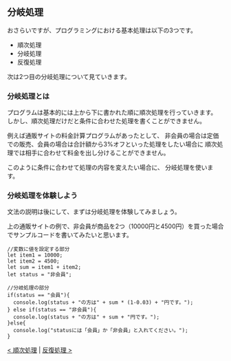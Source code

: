 ## 分岐処理
おさらいですが、プログラミングにおける基本処理は以下の3つです。
- 順次処理
- 分岐処理
- 反復処理

次は2つ目の分岐処理について見ていきます。


### 分岐処理とは
プログラムは基本的には上から下に書かれた順に順次処理を行っていきます。
しかし、順次処理だけだと条件に合わせた処理を書くことができません。

例えば通販サイトの料金計算プログラムがあったとして、
非会員の場合は定価での販売、会員の場合は合計額から3%オフといった処理をしたい場合に
順次処理では相手に合わせて料金を出し分けることができません。

このように条件に合わせて処理の内容を変えたい場合に、
分岐処理を使います。


### 分岐処理を体験しよう
文法の説明は後にして、まずは分岐処理を体験してみましょう。

上の通販サイトの例で、非会員が商品を2つ（10000円と4500円）を買った場合でサンプルコードを書いてみたいと思います。

```
//変数に値を設定する部分
let item1 = 10000;
let item2 = 4500;
let sum = item1 + item2;
let status = "非会員";

//分岐処理の部分
if(status == "会員"){
  console.log(status + "の方は" + sum * (1-0.03) + "円です。");
} else if(status == "非会員"){
  console.log(status + "の方は" + sum + "円です。");
}else{
  console.log("statusには「会員」か「非会員」と入れてください。");
}
```





[< 順次処理](./index4.html) | [反復処理 >](./index6.html)
